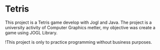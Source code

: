 # Tetris
This project is a Tetris game develop with Jogl and Java.
The project is a university activity of Computer Graphics metter, my objective was create a game using JOGL Library.

!This project is only to practice programming without business purposes.
